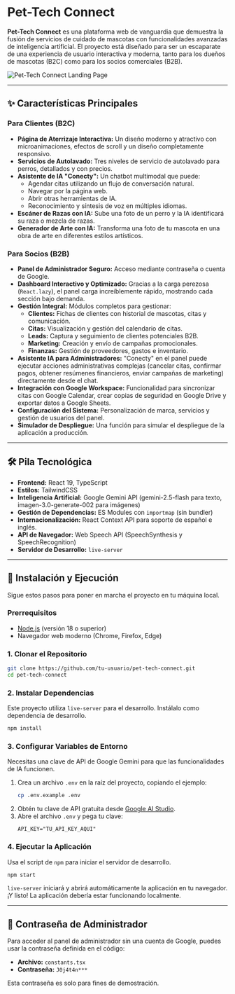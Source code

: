 # Pet-Tech Connect

**Pet-Tech Connect** es una plataforma web de vanguardia que demuestra la fusión de servicios de cuidado de mascotas con funcionalidades avanzadas de inteligencia artificial. El proyecto está diseñado para ser un escaparate de una experiencia de usuario interactiva y moderna, tanto para los dueños de mascotas (B2C) como para los socios comerciales (B2B).

![Pet-Tech Connect Landing Page](https://images.unsplash.com/photo-1537151625747-768eb6cf92b2?auto=format&fit=crop&w=1280&q=80)

---

## ✨ Características Principales

### Para Clientes (B2C)
- **Página de Aterrizaje Interactiva:** Un diseño moderno y atractivo con microanimaciones, efectos de scroll y un diseño completamente responsivo.
- **Servicios de Autolavado:** Tres niveles de servicio de autolavado para perros, detallados y con precios.
- **Asistente de IA "Conecty":** Un chatbot multimodal que puede:
  - Agendar citas utilizando un flujo de conversación natural.
  - Navegar por la página web.
  - Abrir otras herramientas de IA.
  - Reconocimiento y síntesis de voz en múltiples idiomas.
- **Escáner de Razas con IA:** Sube una foto de un perro y la IA identificará su raza o mezcla de razas.
- **Generador de Arte con IA:** Transforma una foto de tu mascota en una obra de arte en diferentes estilos artísticos.

### Para Socios (B2B)
- **Panel de Administrador Seguro:** Acceso mediante contraseña o cuenta de Google.
- **Dashboard Interactivo y Optimizado:** Gracias a la carga perezosa (`React.lazy`), el panel carga increíblemente rápido, mostrando cada sección bajo demanda.
- **Gestión Integral:** Módulos completos para gestionar:
  - **Clientes:** Fichas de clientes con historial de mascotas, citas y comunicación.
  - **Citas:** Visualización y gestión del calendario de citas.
  - **Leads:** Captura y seguimiento de clientes potenciales B2B.
  - **Marketing:** Creación y envío de campañas promocionales.
  - **Finanzas:** Gestión de proveedores, gastos e inventario.
- **Asistente IA para Administradores:** "Conecty" en el panel puede ejecutar acciones administrativas complejas (cancelar citas, confirmar pagos, obtener resúmenes financieros, enviar campañas de marketing) directamente desde el chat.
- **Integración con Google Workspace:** Funcionalidad para sincronizar citas con Google Calendar, crear copias de seguridad en Google Drive y exportar datos a Google Sheets.
- **Configuración del Sistema:** Personalización de marca, servicios y gestión de usuarios del panel.
- **Simulador de Despliegue:** Una función para simular el despliegue de la aplicación a producción.

---

## 🛠️ Pila Tecnológica

- **Frontend:** React 19, TypeScript
- **Estilos:** TailwindCSS
- **Inteligencia Artificial:** Google Gemini API (gemini-2.5-flash para texto, imagen-3.0-generate-002 para imágenes)
- **Gestión de Dependencias:** ES Modules con `importmap` (sin bundler)
- **Internacionalización:** React Context API para soporte de español e inglés.
- **API de Navegador:** Web Speech API (SpeechSynthesis y SpeechRecognition)
- **Servidor de Desarrollo:** `live-server`

---

## 🚀 Instalación y Ejecución

Sigue estos pasos para poner en marcha el proyecto en tu máquina local.

### Prerrequisitos
- [Node.js](https://nodejs.org/) (versión 18 o superior)
- Navegador web moderno (Chrome, Firefox, Edge)

### 1. Clonar el Repositorio
```bash
git clone https://github.com/tu-usuario/pet-tech-connect.git
cd pet-tech-connect
```

### 2. Instalar Dependencias
Este proyecto utiliza `live-server` para el desarrollo. Instálalo como dependencia de desarrollo.
```bash
npm install
```

### 3. Configurar Variables de Entorno
Necesitas una clave de API de Google Gemini para que las funcionalidades de IA funcionen.

1.  Crea un archivo `.env` en la raíz del proyecto, copiando el ejemplo:
    ```bash
    cp .env.example .env
    ```
2.  Obtén tu clave de API gratuita desde [Google AI Studio](https://aistudio.google.com/app/apikey).
3.  Abre el archivo `.env` y pega tu clave:
    ```
    API_KEY="TU_API_KEY_AQUI"
    ```

### 4. Ejecutar la Aplicación
Usa el script de `npm` para iniciar el servidor de desarrollo.
```bash
npm start
```
`live-server` iniciará y abrirá automáticamente la aplicación en tu navegador. ¡Y listo! La aplicación debería estar funcionando localmente.

---

## 🔐 Contraseña de Administrador

Para acceder al panel de administrador sin una cuenta de Google, puedes usar la contraseña definida en el código:
- **Archivo:** `constants.tsx`
- **Contraseña:** `J0j4t4n***`

Esta contraseña es solo para fines de demostración.